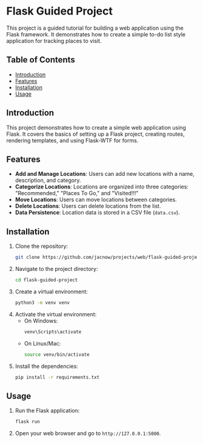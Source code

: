 # Flask Guided Project

This project is a guided tutorial for building a web application using the Flask framework. It demonstrates how to create a simple to-do list style application for tracking places to visit.

## Table of Contents

- [Introduction](#introduction)
- [Features](#features)
- [Installation](#installation)
- [Usage](#usage)

## Introduction

This project demonstrates how to create a simple web application using Flask. It covers the basics of setting up a Flask project, creating routes, rendering templates, and using Flask-WTF for forms.

## Features

- **Add and Manage Locations**: Users can add new locations with a name, description, and category.
- **Categorize Locations**: Locations are organized into three categories: "Recommended," "Places To Go," and "Visited!!!"
- **Move Locations**: Users can move locations between categories.
- **Delete Locations**: Users can delete locations from the list.
- **Data Persistence**: Location data is stored in a CSV file (`data.csv`).

## Installation

1. Clone the repository:
    ```bash
    git clone https://github.com/jacnow/projects/web/flask-guided-project.git
    ```
2. Navigate to the project directory:
    ```bash
    cd flask-guided-project
    ```
3. Create a virtual environment:
    ```bash
    python3 -m venv venv
    ```
4. Activate the virtual environment:
    - On Windows:
        ```bash
        venv\Scripts\activate
        ```
    - On Linux/Mac:
        ```bash
        source venv/bin/activate
        ```
5. Install the dependencies:
    ```bash
    pip install -r requirements.txt
    ```

## Usage

1. Run the Flask application:
    ```bash
    flask run
    ```
2. Open your web browser and go to `http://127.0.0.1:5000`.